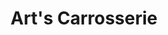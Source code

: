 ---
title: "Art's Carrosserie"
url: /clery-saint-andre/arts-carrosserie/
shop: réparation de voitures
---